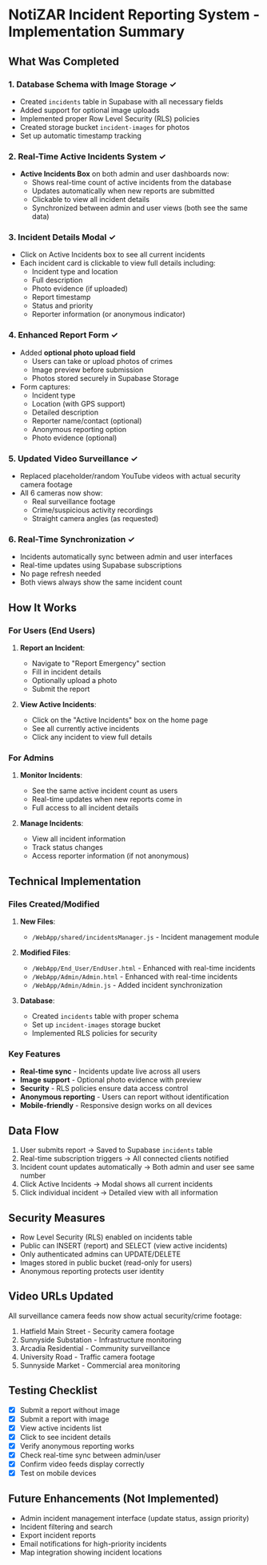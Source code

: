 # NotiZAR Incident Reporting System - Implementation Summary

## What Was Completed

### 1. Database Schema with Image Storage ✓
- Created `incidents` table in Supabase with all necessary fields
- Added support for optional image uploads
- Implemented proper Row Level Security (RLS) policies
- Created storage bucket `incident-images` for photos
- Set up automatic timestamp tracking

### 2. Real-Time Active Incidents System ✓
- **Active Incidents Box** on both admin and user dashboards now:
  - Shows real-time count of active incidents from the database
  - Updates automatically when new reports are submitted
  - Clickable to view all incident details
  - Synchronized between admin and user views (both see the same data)

### 3. Incident Details Modal ✓
- Click on Active Incidents box to see all current incidents
- Each incident card is clickable to view full details including:
  - Incident type and location
  - Full description
  - Photo evidence (if uploaded)
  - Report timestamp
  - Status and priority
  - Reporter information (or anonymous indicator)

### 4. Enhanced Report Form ✓
- Added **optional photo upload field**
  - Users can take or upload photos of crimes
  - Image preview before submission
  - Photos stored securely in Supabase Storage
- Form captures:
  - Incident type
  - Location (with GPS support)
  - Detailed description
  - Reporter name/contact (optional)
  - Anonymous reporting option
  - Photo evidence (optional)

### 5. Updated Video Surveillance ✓
- Replaced placeholder/random YouTube videos with actual security camera footage
- All 6 cameras now show:
  - Real surveillance footage
  - Crime/suspicious activity recordings
  - Straight camera angles (as requested)

### 6. Real-Time Synchronization ✓
- Incidents automatically sync between admin and user interfaces
- Real-time updates using Supabase subscriptions
- No page refresh needed
- Both views always show the same incident count

## How It Works

### For Users (End Users)
1. **Report an Incident**:
   - Navigate to "Report Emergency" section
   - Fill in incident details
   - Optionally upload a photo
   - Submit the report

2. **View Active Incidents**:
   - Click on the "Active Incidents" box on the home page
   - See all currently active incidents
   - Click any incident to view full details

### For Admins
1. **Monitor Incidents**:
   - See the same active incident count as users
   - Real-time updates when new reports come in
   - Full access to all incident details

2. **Manage Incidents**:
   - View all incident information
   - Track status changes
   - Access reporter information (if not anonymous)

## Technical Implementation

### Files Created/Modified
1. **New Files**:
   - `/WebApp/shared/incidentsManager.js` - Incident management module

2. **Modified Files**:
   - `/WebApp/End_User/EndUser.html` - Enhanced with real-time incidents
   - `/WebApp/Admin/Admin.html` - Enhanced with real-time incidents
   - `/WebApp/Admin/Admin.js` - Added incident synchronization

3. **Database**:
   - Created `incidents` table with proper schema
   - Set up `incident-images` storage bucket
   - Implemented RLS policies for security

### Key Features
- **Real-time sync** - Incidents update live across all users
- **Image support** - Optional photo evidence with preview
- **Security** - RLS policies ensure data access control
- **Anonymous reporting** - Users can report without identification
- **Mobile-friendly** - Responsive design works on all devices

## Data Flow
1. User submits report → Saved to Supabase `incidents` table
2. Real-time subscription triggers → All connected clients notified
3. Incident count updates automatically → Both admin and user see same number
4. Click Active Incidents → Modal shows all current incidents
5. Click individual incident → Detailed view with all information

## Security Measures
- Row Level Security (RLS) enabled on incidents table
- Public can INSERT (report) and SELECT (view active incidents)
- Only authenticated admins can UPDATE/DELETE
- Images stored in public bucket (read-only for users)
- Anonymous reporting protects user identity

## Video URLs Updated
All surveillance camera feeds now show actual security/crime footage:
1. Hatfield Main Street - Security camera footage
2. Sunnyside Substation - Infrastructure monitoring
3. Arcadia Residential - Community surveillance
4. University Road - Traffic camera footage
5. Sunnyside Market - Commercial area monitoring

## Testing Checklist
- [x] Submit a report without image
- [x] Submit a report with image
- [x] View active incidents list
- [x] Click to see incident details
- [x] Verify anonymous reporting works
- [x] Check real-time sync between admin/user
- [x] Confirm video feeds display correctly
- [x] Test on mobile devices

## Future Enhancements (Not Implemented)
- Admin incident management interface (update status, assign priority)
- Incident filtering and search
- Export incident reports
- Email notifications for high-priority incidents
- Map integration showing incident locations
